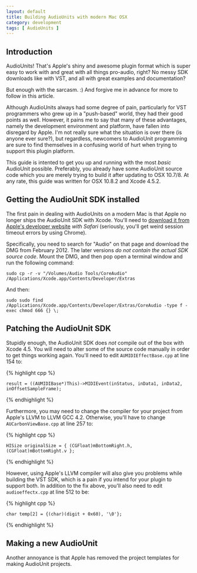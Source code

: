 ```yaml
---
layout: default
title: Building AudioUnits with modern Mac OSX
category: development
tags: [ AudioUnits ]
---
```


Introduction
------------

AudioUnits! That's Apple's shiny and awesome plugin format which is super easy
to work with and great with all things pro-audio, right? No messy SDK
downloads like with VST, and all with great examples and documentation?

But enough with the sarcasm. :) And forgive me in advance for more to follow
in this article.

Although AudioUnits always had some degree of pain, particularly for VST
programmers who grew up in a "push-based" world, they had their good points as
well. However, it pains me to say that many of these advantages, namely the
development environment and platform, have fallen into disregard by Apple. I'm
not really sure what the situation is over there (is anyone ever sure?), but
regardless, newcomers to AudioUnit programming are sure to find themselves in
a confusing world of hurt when trying to support this plugin platform.

This guide is intented to get you up and running with the most *basic*
AudioUnit possible. Preferably, you already have some AudioUnit source code
which you are merely trying to build it after updating to OSX 10.7/8. At any
rate, this guide was written for OSX 10.8.2 and Xcode 4.5.2.


Getting the AudioUnit SDK installed
-----------------------------------

The first pain in dealing with AudioUnits on a modern Mac is that Apple no
longer ships the AudioUnit SDK with Xcode. You'll need to [download it from
Apple's developer website][1] *with Safari* (seriously, you'll get weird
session timeout errors by using Chrome).

Specifically, you need to search for "Audio" on that page and download the DMG
from February 2012. The later versions *do not contain the actual SDK source
code*. Mount the DMG, and then pop open a terminal window and run the
following command:

`sudo cp -r -v "/Volumes/Audio Tools/CoreAudio" /Applications/Xcode.app/Contents/Developer/Extras`

And then:

`sudo sudo find /Applications/Xcode.app/Contents/Developer/Extras/CoreAudio -type f -exec chmod 666 {} \;`


Patching the AudioUnit SDK
--------------------------

Stupidly enough, the AudioUnit SDK does *not* compile out of the box with
Xcode 4.5. You will need to alter some of the source code manually in order to
get things working again. You'll need to edit `AUMIDIEffectBase.cpp` at line
154 to:

{% highlight cpp %}

    result = ((AUMIDIBase*)This)->MIDIEvent(inStatus, inData1, inData2, inOffsetSampleFrame);

{% endhighlight %}

Furthermore, you may need to change the compiler for your project from Apple's
LLVM to LLVM GCC 4.2. Otherwise, you'll have to change `AUCarbonViewBase.cpp`
at line 257 to:

{% highlight cpp %}

    HISize originalSize = { (CGFloat)mBottomRight.h, (CGFloat)mBottomRight.v }; 

{% endhighlight %}

However, using Apple's LLVM compiler will also give you problems while
building the VST SDK, which is a pain if you intend for your plugin to support
both. In addition to the fix above, you'll also need to edit
`audioeffectx.cpp` at line 512 to be:

{% highlight cpp %}

    char temp[2] = {(char)(digit + 0x60), '\0'};

{% endhighlight %}


Making a new AudioUnit
----------------------

Another annoyance is that Apple has removed the project templates for making
AudioUnit projects.


[1]: https://developer.apple.com/downloads/index.action

